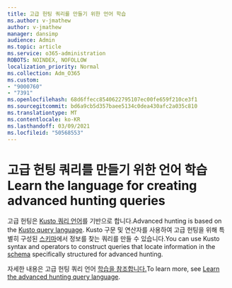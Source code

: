 ```yaml
---
title: 고급 헌팅 쿼리를 만들기 위한 언어 학습
ms.author: v-jmathew
author: v-jmathew
manager: dansimp
audience: Admin
ms.topic: article
ms.service: o365-administration
ROBOTS: NOINDEX, NOFOLLOW
localization_priority: Normal
ms.collection: Adm_O365
ms.custom:
- "9000760"
- "7391"
ms.openlocfilehash: 68d6ffecc8540622795107ec00fe659f210ce3f1
ms.sourcegitcommit: bd6a9cb5d357baee5134c0dea430afc2a035c810
ms.translationtype: MT
ms.contentlocale: ko-KR
ms.lasthandoff: 03/09/2021
ms.locfileid: "50568553"
---
```

# <a name="learn-the-language-for-creating-advanced-hunting-queries"></a><span data-ttu-id="25f85-102">고급 헌팅 쿼리를 만들기 위한 언어 학습</span><span class="sxs-lookup"><span data-stu-id="25f85-102">Learn the language for creating advanced hunting queries</span></span>

<span data-ttu-id="25f85-103">고급 헌팅은 [Kusto 쿼리 언어](https://go.microsoft.com/fwlink/?linkid=2144620)를 기반으로 합니다.</span><span class="sxs-lookup"><span data-stu-id="25f85-103">Advanced hunting is based on the [Kusto query language](https://go.microsoft.com/fwlink/?linkid=2144620).</span></span> <span data-ttu-id="25f85-104">Kusto 구문 및 연산자를 사용하여 고급 헌팅을 위해 특별히 구성된 [스키마](https://go.microsoft.com/fwlink/?linkid=2144621)에서 정보를 찾는 쿼리를 만들 수 있습니다.</span><span class="sxs-lookup"><span data-stu-id="25f85-104">You can use Kusto syntax and operators to construct queries that locate information in the [schema](https://go.microsoft.com/fwlink/?linkid=2144621) specifically structured for advanced hunting.</span></span>

<span data-ttu-id="25f85-105">자세한 내용은 고급 헌팅 쿼리 언어 [학습을 참조합니다.](https://go.microsoft.com/fwlink/?linkid=2144518)</span><span class="sxs-lookup"><span data-stu-id="25f85-105">To learn more, see [Learn the advanced hunting query language](https://go.microsoft.com/fwlink/?linkid=2144518).</span></span>
